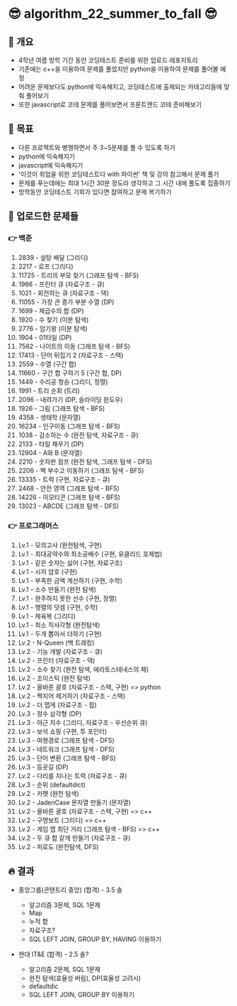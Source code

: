 # 😎 algorithm_22_summer_to_fall 😎
## 💎 개요
- 4학년 여름 방학 기간 동안 코딩테스트 준비를 위한 업로드 레포지토리
- 기존에는 c++을 이용하여 문제를 풀었지만 python을 이용하여 문제를 풀어볼 예정
- 어려운 문제보다도 python에 익숙해지고, 코딩테스트에 출제되는 카테고리들에 맞춰 풀어보기
- 또한 javascript로 코테 문제를 풀어보면서 프론트엔드 코테 준비해보기

## 💎 목표
- 다른 프로젝트와 병행하면서 주 3~5문제를 풀 수 있도록 하기
- python에 익숙해지기
- javascript에 익숙해지기
- '이것이 취업을 위한 코딩테스트다 with 파이썬' 책 및 강의 참고해서 문제 풀기
- 문제를 푸는데에는 최대 1시간 30분 정도라 생각하고 그 시간 내에 풀도록 집중하기
- 방학동안 코딩테스트 기회가 있다면 참여하고 문제 복기하기

## 💎 업로드한 문제들
### 👉 백준
1. 2839 - 설탕 배달 (그리디)
2. 2217 - 로프 (그리디)
3. 11725 - 트리의 부모 찾기 (그래프 탐색 - BFS)
4. 1966 - 프린터 큐 (자료구조 - 큐)
5. 1021 - 회전하는 큐 (자료구조 - 덱)
6. 11055 - 가장 큰 증가 부분 수열 (DP)
7. 1699 - 제곱수의 합 (DP)
8. 1920 - 수 찾기 (이분 탐색)
9. 2776 - 암기왕 (이분 탐색)
10. 1904 - 01타일 (DP)
11. 7562 - 나이트의 이동 (그래프 탐색 - BFS)
12. 17413 - 단어 뒤집기 2 (자료구조 - 스택)
13. 2559 - 수열 (구간 합)
14. 11660 - 구간 합 구하기 5 (구간 합, DP)
15. 1449 - 수리공 항승 (그리디, 정렬)
16. 1991 - 트리 순회 (트리)
17. 2096 - 내려가기 (DP, 슬라이딩 윈도우)
18. 1926 - 그림 (그래프 탐색 - BFS)
19. 4358 - 생태학 (문자열)
20. 16234 - 인구이동 (그래프 탐색 - BFS)
21. 1038 - 감소하는 수 (완전 탐색, 자료구조 - 큐)
22. 2133 - 타일 채우기 (DP)
23. 12904 - A와 B (문자열)
24. 2210 - 숫자판 점프 (완전 탐색, 그래프 탐색 - DFS)
25. 2206 - 벽 부수고 이동하기 (그래프 탐색 - BFS)
26. 13335 - 트럭 (구현, 자료구조 - 큐)
27. 2468 - 안전 영역 (그래프 탐색 - BFS)
28. 14226 - 이모티콘 (그래프 탐색 - BFS)
29. 13023 - ABCDE (그래프 탐색 - DFS)

### 👉 프로그래머스
1. Lv.1 - 모의고사 (완전탐색, 구현)
2. Lv.1 - 최대공약수와 최소공배수 (구현, 유클리드 호제법)
3. Lv.1 - 같은 숫자는 싫어 (구현, 자료구조)
4. Lv.1 - 시저 암호 (구현)
5. Lv.1 - 부족한 금액 계산하기 (구현, 수학)
6. Lv.1 - 소수 만들기 (완전 탐색)
7. Lv.1 - 완주하지 못한 선수 (구현, 정렬)
8. Lv.1 - 행렬의 덧셈 (구현, 수학)
9. Lv.1 - 체육복 (그리디)
10. Lv.1 - 최소 직사각형 (완전탐색)
11. Lv.1 - 두개 뽑아서 더하기 (구현)
12. Lv.2 - N-Queen (백 트래킹)
13. Lv.2 - 기능 개발 (자료구조 - 큐)
14. Lv.2 - 프린터 (자료구조 - 덱)
15. Lv.2 - 소수 찾기 (완전 탐색, 에라토스테네스의 체)
16. Lv.2 - 조이스틱 (완전 탐색)
17. Lv.2 - 올바른 괄호 (자료구조 - 스택, 구현) => python
18. Lv.2 - 짝지어 제거하기 (자료구조 - 스택)
19. Lv.2 - 더 맵게 (자료구조 - 힙)
20. Lv.3 - 정수 삼각형 (DP)
21. Lv.3 - 야근 지수 (그리디, 자료구조 - 우선순위 큐)
22. Lv.3 - 보석 쇼핑 (구현, 투 포인터)
23. Lv.3 - 여행경로 (그래프 탐색 - DFS)
24. Lv.3 - 네트워크 (그래프 탐색 - DFS)
25. Lv.3 - 단어 변환 (그래프 탐색 - BFS)
26. Lv.3 - 등굣길 (DP)
27. Lv.2 - 다리를 지나는 트럭 (자료구조 - 큐)
28. Lv.3 - 순위 (defaultdict)
29. Lv.2 - 카펫 (완전 탐색)
30. Lv.2 - JadenCase 문자열 만들기 (문자열)
31. Lv.2 - 올바른 괄호 (자료구조 - 스택, 구현) => c++
32. Lv.2 - 구명보트 (그리디) => c++
33. Lv.2 - 게임 맵 최단 거리 (그래프 탐색 - BFS) => c++
34. Lv.2 - 두 큐 합 같게 만들기 (자료구조 - 큐)
35. Lv.2 - 피로도 (완전탐색, DFS)

## 🔥 결과  
- 중앙그룹(콘텐트리 중앙) (합격) - 3.5 솔
    - 알고리즘 3문제, SQL 1문제
    - Map
    - 누적 합
    - 자료구조?
    - SQL LEFT JOIN, GROUP BY, HAVING 이용하기

- 현대 IT&E (합격) - 2.5 솔?
    - 알고리즘 2문제, SQL 1문제
    - 완전 탐색(효율성 버림), DP(효율성 고려시)
    - defaultdic
    - SQL LEFT JOIN, GROUP BY 이용하기
